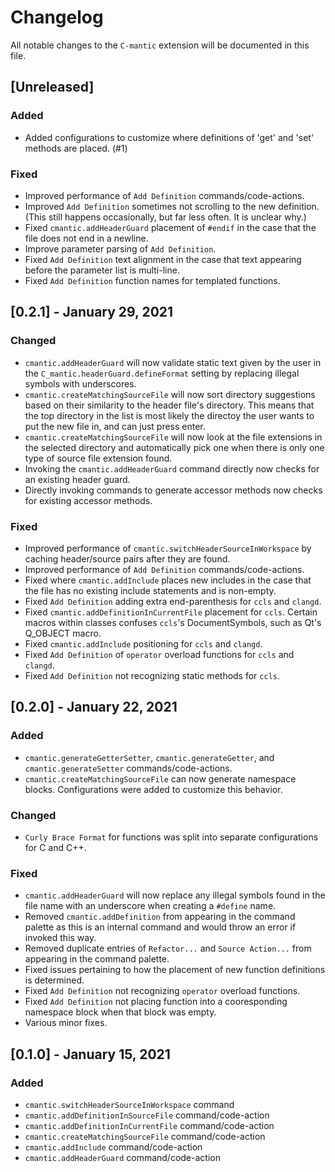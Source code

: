 # Changelog
All notable changes to the `C-mantic` extension will be documented in this file.

## [Unreleased]
### Added
- Added configurations to customize where definitions of 'get' and 'set' methods are placed. (#1)

### Fixed
- Improved performance of `Add Definition` commands/code-actions.
- Improved `Add Definition` sometimes not scrolling to the new definition. (This still happens occasionally, but far less often. It is unclear why.)
- Fixed `cmantic.addHeaderGuard` placement of `#endif` in the case that the file does not end in a newline.
- Improve parameter parsing of `Add Definition`.
- Fixed `Add Definition` text alignment in the case that text appearing before the parameter list is multi-line.
- Fixed `Add Definition` function names for templated functions.

## [0.2.1] - January 29, 2021
### Changed
- `cmantic.addHeaderGuard` will now validate static text given by the user in the `C_mantic.headerGuard.defineFormat` setting by replacing illegal symbols with underscores.
- `cmantic.createMatchingSourceFile` will now sort directory suggestions based on their similarity to the header file's directory. This means that the top directory in the list is most likely the directoy the user wants to put the new file in, and can just press enter.
- `cmantic.createMatchingSourceFile` will now look at the file extensions in the selected directory and automatically pick one when there is only one type of source file extension found.
- Invoking the `cmantic.addHeaderGuard` command directly now checks for an existing header guard.
- Directly invoking commands to generate accessor methods now checks for existing accessor methods.

### Fixed
- Improved performance of `cmantic.switchHeaderSourceInWorkspace` by caching header/source pairs after they are found.
- Improved performance of `Add Definition` commands/code-actions.
- Fixed where `cmantic.addInclude` places new includes in the case that the file has no existing include statements and is non-empty.
- Fixed `Add Definition` adding extra end-parenthesis for `ccls` and `clangd`.
- Fixed `cmantic.addDefinitionInCurrentFile` placement for `ccls`. Certain macros within classes confuses `ccls`'s DocumentSymbols, such as Qt's Q_OBJECT macro.
- Fixed `cmantic.addInclude` positioning for `ccls` and `clangd`.
- Fixed `Add Definition` of `operator` overload functions for `ccls` and `clangd`.
- Fixed `Add Definition` not recognizing static methods for `ccls`.

## [0.2.0] - January 22, 2021
### Added
- `cmantic.generateGetterSetter`, `cmantic.generateGetter`, and `cmantic.generateSetter` commands/code-actions.
- `cmantic.createMatchingSourceFile` can now generate namespace blocks. Configurations were added to customize this behavior.

### Changed
- `Curly Brace Format` for functions was split into separate configurations for C and C++.

### Fixed
- `cmantic.addHeaderGuard` will now replace any illegal symbols found in the file name with an underscore when creating a `#define` name.
- Removed `cmantic.addDefinition` from appearing in the command palette as this is an internal command and would throw an error if invoked this way.
- Removed duplicate entries of `Refactor...` and `Source Action...` from appearing in the command palette.
- Fixed issues pertaining to how the placement of new function definitions is determined.
- Fixed `Add Definition` not recognizing `operator` overload functions.
- Fixed `Add Definition` not placing function into a cooresponding namespace block when that block was empty.
- Various minor fixes.

## [0.1.0] - January 15, 2021
### Added
- `cmantic.switchHeaderSourceInWorkspace` command
- `cmantic.addDefinitionInSourceFile` command/code-action
- `cmantic.addDefinitionInCurrentFile` command/code-action
- `cmantic.createMatchingSourceFile` command/code-action
- `cmantic.addInclude` command/code-action
- `cmantic.addHeaderGuard` command/code-action
